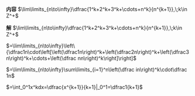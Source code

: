 **内容**
$\lim\limits_{n\to\infty}\dfrac{1^k+2^k+3^k+\cdots+n^k}{n^{k+1}},\;k\in Z^+$

**解**
$\lim\limits_{n\to\infty}\dfrac{1^k+2^k+3^k+\cdots+n^k}{n^{k+1}},\;k\in Z^+$

$=\lim\limits_{n\to\infty}\left\{\dfrac1n\cdot\left[\left(\dfrac1n\right)^k+\left(\dfrac2n\right)^k+\left(\dfrac3n\right)^k+\cdots+\left(\dfrac nn\right)^k\right]\right]$

$=\lim\limits_{n\to\infty}\sum\limits_{i=1}^n\left(\dfrac in\right)^k\cdot\dfrac 1n$

$=\int_0^1x^kdx=\dfrac{x^{k+1}}{k+1}|_0^1=\dfrac1{k+1}$
